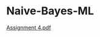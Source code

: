 # Naive-Bayes-ML
[Assignment 4.pdf](https://github.com/AbuBakrCh/Naive-Bayes-ML/files/8397440/Assignment.4.pdf)
